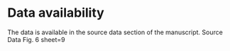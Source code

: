 # Data availability
The data is available in the source data section of the manuscript.
Source Data Fig. 6 sheet=9
